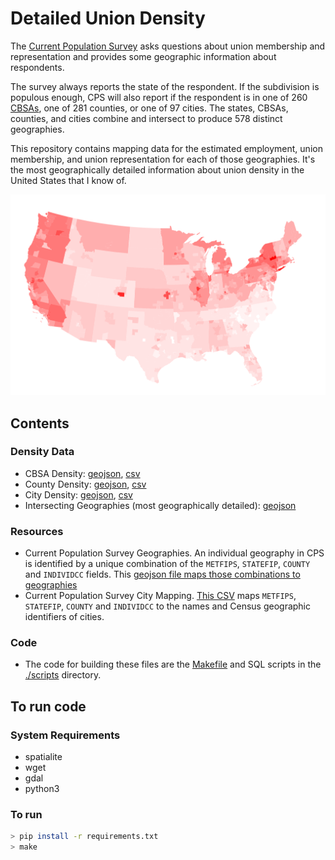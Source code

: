 # Detailed Union Density

The [Current Population Survey](https://en.wikipedia.org/wiki/Current_Population_Survey) asks questions about union membership and representation and provides some geographic information about respondents.

The survey always reports the state of the respondent. If the subdivision is populous enough, CPS will also report if the respondent is in one of 260 [CBSAs](https://en.wikipedia.org/wiki/Core-based_statistical_area), one of 281 counties, or one of 97 cities. The states, CBSAs, counties, and cities combine and intersect to produce 578 distinct geographies.

This repository contains mapping data for the estimated employment, union membership, and union representation for each of those geographies. It's the most geographically detailed information about union density in the United States that I know of.

[![Contiguous 49](docs/lower_48.png)](https://datawrapper.dwcdn.net/LMqXU/3/)

## Contents
### Density Data
- CBSA Density: [geojson](metro_density.geojson), [csv](metro_density.csv)
- County Density: [geojson](county_density.geojson), [csv](county_density.csv)
- City Density: [geojson](city_density.geojson), [csv](city_density.csv)
- Intersecting Geographies (most geographically detailed): [geojson](union_density.geojson)

### Resources
- Current Population Survey Geographies. An individual geography in CPS is identified by a unique combination of the `METFIPS`, `STATEFIP`, `COUNTY` and `INDIVIDCC` fields. This [geojson file maps those combinations to geographies](cps_geography.geojson)
- Current Population Survey City Mapping. [This CSV](city_map.csv) maps `METFIPS`, `STATEFIP`, `COUNTY` and `INDIVIDCC` to the names and Census geographic identifiers of cities.

### Code
- The code for building these files are the [Makefile](Makefile) and SQL scripts in the [./scripts](scripts/) directory.

## To run code
### System Requirements
- spatialite
- wget
- gdal
- python3

### To run
```bash
> pip install -r requirements.txt
> make
```
